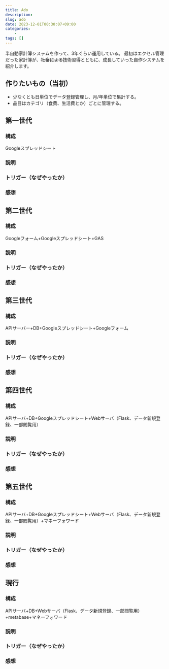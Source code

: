 ```yaml
---
title: Ado
description: 
slug: ado
date: 2023-12-01T00:30:07+09:00
categories:
    - 
tags: []
---
```


半自動家計簿システムを作って、3年ぐらい運用している。
最初はエクセル管理だった家計簿が、~~社畜による~~技術習得とともに、成長していった自作システムを紹介します。

## 作りたいもの（当初）
- 少なくとも日単位でデータ登録管理し、月/年単位で集計する。
- 品目はカテゴリ（食費、生活費とか）ごとに管理する。

## 第一世代

### 構成
Googleスプレッドシート

### 説明
### トリガー（なぜやったか）
### 感想

## 第二世代

### 構成
Googleフォーム+Googleスプレッドシート+GAS

### 説明
### トリガー（なぜやったか）
### 感想


## 第三世代

### 構成
APIサーバー+DB+Googleスプレッドシート+Googleフォーム


### 説明
### トリガー（なぜやったか）
### 感想


## 第四世代

### 構成
APIサーバ+DB+Googleスプレッドシート+Webサーバ（Flask、データ新規登録、一部閲覧用）

### 説明
### トリガー（なぜやったか）
### 感想

## 第五世代

### 構成
APIサーバ+DB+Googleスプレッドシート+Webサーバ（Flask、データ新規登録、一部閲覧用）+マネーフォワード

### 説明
### トリガー（なぜやったか）
### 感想


## 現行

### 構成
APIサーバ+DB+Webサーバ（Flask、データ新規登録、一部閲覧用）+metabase+マネーフォワード

### 説明
### トリガー（なぜやったか）
### 感想


